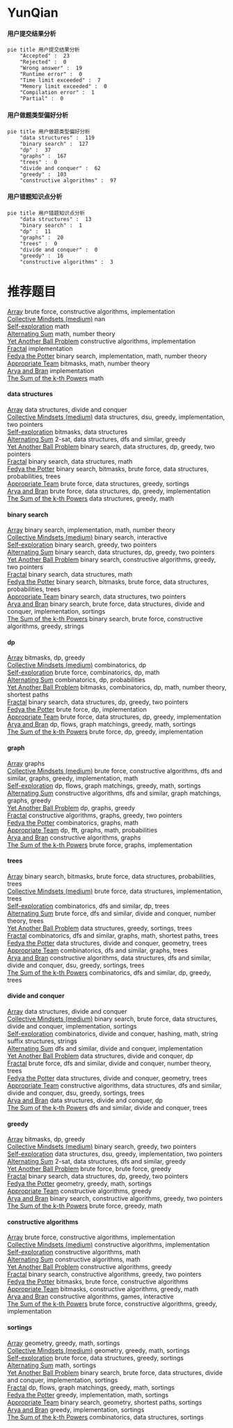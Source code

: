 # YunQian
<!-- tabs:start -->
#### **用户提交结果分析**

```mermaid
pie title 用户提交结果分析
    "Accepted" :  23
    "Rejected" :  0
    "Wrong answer" :  19
    "Runtime error" :  0
    "Time limit exceeded" :  7
    "Memory limit exceeded" :  0
    "Compilation error" :  1
    "Partial" :  0
```
#### **用户做题类型偏好分析**

```mermaid
pie title 用户做题类型偏好分析
    "data structures" :  119
    "binary search" :  127
    "dp" :  37
    "graphs" :  167
    "trees" :  0
    "divide and conquer" :  62
    "greedy" :  103
    "constructive algorithms" :  97
```
#### **用户错题知识点分析**

```mermaid
pie title 用户错题知识点分析
    "data structures" :  13
    "binary search" :  1
    "dp" :  11
    "graphs" :  20
    "trees" :  0
    "divide and conquer" :  0
    "greedy" :  16
    "constructive algorithms" :  3
```
<!-- tabs:end -->
# 推荐题目
[Array](http://codeforces.com/problemset/problem/300/A)		brute force,
                        constructive algorithms,
                        implementation		  
[Collective Mindsets (medium)](http://codeforces.com/problemset/problem/690/A2)		nan		  
[Self-exploration](http://codeforces.com/problemset/problem/1045/H)		math		  
[Alternating Sum](https://codeforces.com/contest/964/problem/C)		math,
                        number theory		  
[Yet Another Ball Problem](http://codeforces.com/problemset/problem/1118/E)		constructive algorithms,
                        implementation		  
[Fractal](http://codeforces.com/problemset/problem/36/B)		implementation		  
[Fedya the Potter](http://codeforces.com/problemset/problem/1098/E)		binary search,
                        implementation,
                        math,
                        number theory		  
[Appropriate Team](http://codeforces.com/problemset/problem/1016/G)		bitmasks,
                        math,
                        number theory		  
[Arya and Bran](http://codeforces.com/problemset/problem/839/A)		implementation		  
[The Sum of the k-th Powers](http://codeforces.com/problemset/problem/622/F)		math		  
<!-- tabs:start -->
#### **data structures**
[Array](http://codeforces.com/problemset/problem/480/E)		data structures,
                        divide and conquer		  
[Collective Mindsets (medium)](http://codeforces.com/problemset/problem/1209/G1)		data structures,
                        dsu,
                        greedy,
                        implementation,
                        two pointers		  
[Self-exploration](http://codeforces.com/problemset/problem/1093/G)		bitmasks,
                        data structures		  
[Alternating Sum](http://codeforces.com/problemset/problem/538/H)		2-sat,
                        data structures,
                        dfs and similar,
                        greedy		  
[Yet Another Ball Problem](http://codeforces.com/problemset/problem/1492/C)		binary search,
                        data structures,
                        dp,
                        greedy,
                        two pointers		  
[Fractal](http://codeforces.com/problemset/problem/1490/G)		binary search,
                        data structures,
                        math		  
[Fedya the Potter](http://codeforces.com/problemset/problem/1479/D)		binary search,
                        bitmasks,
                        brute force,
                        data structures,
                        probabilities,
                        trees		  
[Appropriate Team](http://codeforces.com/problemset/problem/1497/A)		brute force,
                        data structures,
                        greedy,
                        sortings		  
[Arya and Bran](http://codeforces.com/problemset/problem/1491/C)		brute force,
                        data structures,
                        dp,
                        greedy,
                        implementation		  
[The Sum of the k-th Powers](http://codeforces.com/problemset/problem/1492/B)		data structures,
                        greedy,
                        math		  
#### **binary search**
[Array](http://codeforces.com/problemset/problem/1098/E)		binary search,
                        implementation,
                        math,
                        number theory		  
[Collective Mindsets (medium)](https://codeforces.com/contest/1020/problem/D)		binary search,
                        interactive		  
[Self-exploration](http://codeforces.com/problemset/problem/924/B)		binary search,
                        greedy,
                        two pointers		  
[Alternating Sum](http://codeforces.com/problemset/problem/1492/C)		binary search,
                        data structures,
                        dp,
                        greedy,
                        two pointers		  
[Yet Another Ball Problem](http://codeforces.com/problemset/problem/1463/D)		binary search,
                        constructive algorithms,
                        greedy,
                        two pointers		  
[Fractal](http://codeforces.com/problemset/problem/1490/G)		binary search,
                        data structures,
                        math		  
[Fedya the Potter](http://codeforces.com/problemset/problem/1479/D)		binary search,
                        bitmasks,
                        brute force,
                        data structures,
                        probabilities,
                        trees		  
[Appropriate Team](http://codeforces.com/problemset/problem/1436/E)		binary search,
                        data structures,
                        two pointers		  
[Arya and Bran](http://codeforces.com/problemset/problem/1461/D)		binary search,
                        brute force,
                        data structures,
                        divide and conquer,
                        implementation,
                        sortings		  
[The Sum of the k-th Powers](http://codeforces.com/problemset/problem/1493/C)		binary search,
                        brute force,
                        constructive algorithms,
                        greedy,
                        strings		  
#### **dp**
[Array](http://codeforces.com/problemset/problem/981/D)		bitmasks,
                        dp,
                        greedy		  
[Collective Mindsets (medium)](http://codeforces.com/problemset/problem/128/C)		combinatorics,
                        dp		  
[Self-exploration](https://codeforces.com/contest/686/problem/C)		brute force,
                        combinatorics,
                        dp,
                        math		  
[Alternating Sum](http://codeforces.com/problemset/problem/351/B)		combinatorics,
                        dp,
                        probabilities		  
[Yet Another Ball Problem](http://codeforces.com/problemset/problem/1043/F)		bitmasks,
                        combinatorics,
                        dp,
                        math,
                        number theory,
                        shortest paths		  
[Fractal](http://codeforces.com/problemset/problem/1492/C)		binary search,
                        data structures,
                        dp,
                        greedy,
                        two pointers		  
[Fedya the Potter](https://codeforces.com/contest/1457/problem/C)		brute force,
                        dp,
                        implementation		  
[Appropriate Team](http://codeforces.com/problemset/problem/1491/C)		brute force,
                        data structures,
                        dp,
                        greedy,
                        implementation		  
[Arya and Bran](http://codeforces.com/problemset/problem/1437/C)		dp,
                        flows,
                        graph matchings,
                        greedy,
                        math,
                        sortings		  
[The Sum of the k-th Powers](http://codeforces.com/problemset/problem/1499/B)		brute force,
                        dp,
                        greedy,
                        implementation		  
#### **graph**
[Array](http://codeforces.com/problemset/problem/707/B)		graphs		  
[Collective Mindsets (medium)](http://codeforces.com/problemset/problem/1487/C)		brute force,
                        constructive algorithms,
                        dfs and similar,
                        graphs,
                        greedy,
                        implementation,
                        math		  
[Self-exploration](http://codeforces.com/problemset/problem/1437/C)		dp,
                        flows,
                        graph matchings,
                        greedy,
                        math,
                        sortings		  
[Alternating Sum](http://codeforces.com/problemset/problem/1470/D)		constructive algorithms,
                        dfs and similar,
                        graph matchings,
                        graphs,
                        greedy		  
[Yet Another Ball Problem](http://codeforces.com/problemset/problem/1476/C)		dp,
                        graphs,
                        greedy		  
[Fractal](http://codeforces.com/problemset/problem/1304/D)		constructive algorithms,
                        graphs,
                        greedy,
                        two pointers		  
[Fedya the Potter](http://codeforces.com/problemset/problem/1475/C)		combinatorics,
                        graphs,
                        math		  
[Appropriate Team](http://codeforces.com/problemset/problem/553/E)		dp,
                        fft,
                        graphs,
                        math,
                        probabilities		  
[Arya and Bran](http://codeforces.com/problemset/problem/1495/C)		constructive algorithms,
                        graphs		  
[The Sum of the k-th Powers](http://codeforces.com/problemset/problem/1510/K)		brute force,
                        graphs,
                        implementation		  
#### **trees**
[Array](http://codeforces.com/problemset/problem/1479/D)		binary search,
                        bitmasks,
                        brute force,
                        data structures,
                        probabilities,
                        trees		  
[Collective Mindsets (medium)](http://codeforces.com/problemset/problem/1511/C)		brute force,
                        data structures,
                        implementation,
                        trees		  
[Self-exploration](http://codeforces.com/problemset/problem/1499/F)		combinatorics,
                        dfs and similar,
                        dp,
                        trees		  
[Alternating Sum](http://codeforces.com/problemset/problem/1491/E)		brute force,
                        dfs and similar,
                        divide and conquer,
                        number theory,
                        trees		  
[Yet Another Ball Problem](http://codeforces.com/problemset/problem/1466/D)		data structures,
                        greedy,
                        sortings,
                        trees		  
[Fractal](http://codeforces.com/problemset/problem/1495/D)		combinatorics,
                        dfs and similar,
                        graphs,
                        math,
                        shortest paths,
                        trees		  
[Fedya the Potter](http://codeforces.com/problemset/problem/1303/G)		data structures,
                        divide and conquer,
                        geometry,
                        trees		  
[Appropriate Team](http://codeforces.com/problemset/problem/1454/E)		combinatorics,
                        dfs and similar,
                        graphs,
                        trees		  
[Arya and Bran](http://codeforces.com/problemset/problem/1494/D)		constructive algorithms,
                        data structures,
                        dfs and similar,
                        divide and conquer,
                        dsu,
                        greedy,
                        sortings,
                        trees		  
[The Sum of the k-th Powers](http://codeforces.com/problemset/problem/1292/C)		combinatorics,
                        dfs and similar,
                        dp,
                        greedy,
                        trees		  
#### **divide and conquer**
[Array](http://codeforces.com/problemset/problem/480/E)		data structures,
                        divide and conquer		  
[Collective Mindsets (medium)](http://codeforces.com/problemset/problem/1461/D)		binary search,
                        brute force,
                        data structures,
                        divide and conquer,
                        implementation,
                        sortings		  
[Self-exploration](http://codeforces.com/problemset/problem/1466/G)		combinatorics,
                        divide and conquer,
                        hashing,
                        math,
                        string suffix structures,
                        strings		  
[Alternating Sum](http://codeforces.com/problemset/problem/1490/D)		dfs and similar,
                        divide and conquer,
                        implementation		  
[Yet Another Ball Problem](https://codeforces.com/contest/1483/problem/C)		data structures,
                        divide and conquer,
                        dp		  
[Fractal](http://codeforces.com/problemset/problem/1491/E)		brute force,
                        dfs and similar,
                        divide and conquer,
                        number theory,
                        trees		  
[Fedya the Potter](http://codeforces.com/problemset/problem/1303/G)		data structures,
                        divide and conquer,
                        geometry,
                        trees		  
[Appropriate Team](http://codeforces.com/problemset/problem/1494/D)		constructive algorithms,
                        data structures,
                        dfs and similar,
                        divide and conquer,
                        dsu,
                        greedy,
                        sortings,
                        trees		  
[Arya and Bran](http://codeforces.com/problemset/problem/1482/E)		data structures,
                        divide and conquer,
                        dp		  
[The Sum of the k-th Powers](http://codeforces.com/problemset/problem/566/C)		dfs and similar,
                        divide and conquer,
                        trees		  
#### **greedy**
[Array](http://codeforces.com/problemset/problem/981/D)		bitmasks,
                        dp,
                        greedy		  
[Collective Mindsets (medium)](http://codeforces.com/problemset/problem/924/B)		binary search,
                        greedy,
                        two pointers		  
[Self-exploration](http://codeforces.com/problemset/problem/1209/G1)		data structures,
                        dsu,
                        greedy,
                        implementation,
                        two pointers		  
[Alternating Sum](http://codeforces.com/problemset/problem/538/H)		2-sat,
                        data structures,
                        dfs and similar,
                        greedy		  
[Yet Another Ball Problem](https://codeforces.com/contest/1457/problem/B)		brute force,
                        brute force,
                        greedy		  
[Fractal](http://codeforces.com/problemset/problem/1492/C)		binary search,
                        data structures,
                        dp,
                        greedy,
                        two pointers		  
[Fedya the Potter](https://codeforces.com/contest/1496/problem/C)		geometry,
                        greedy,
                        math,
                        sortings		  
[Appropriate Team](http://codeforces.com/problemset/problem/1493/A)		constructive algorithms,
                        greedy		  
[Arya and Bran](http://codeforces.com/problemset/problem/1463/D)		binary search,
                        constructive algorithms,
                        greedy,
                        two pointers		  
[The Sum of the k-th Powers](http://codeforces.com/problemset/problem/1462/C)		brute force,
                        greedy,
                        math		  
#### **constructive algorithms**
[Array](http://codeforces.com/problemset/problem/300/A)		brute force,
                        constructive algorithms,
                        implementation		  
[Collective Mindsets (medium)](http://codeforces.com/problemset/problem/1118/E)		constructive algorithms,
                        implementation		  
[Self-exploration](http://codeforces.com/problemset/problem/1025/G)		constructive algorithms,
                        math		  
[Alternating Sum](http://codeforces.com/problemset/problem/183/A)		constructive algorithms,
                        math		  
[Yet Another Ball Problem](http://codeforces.com/problemset/problem/1493/A)		constructive algorithms,
                        greedy		  
[Fractal](http://codeforces.com/problemset/problem/1463/D)		binary search,
                        constructive algorithms,
                        greedy,
                        two pointers		  
[Fedya the Potter](https://codeforces.com/contest/1456/problem/B)		bitmasks,
                        brute force,
                        constructive algorithms		  
[Appropriate Team](http://codeforces.com/problemset/problem/1492/D)		bitmasks,
                        constructive algorithms,
                        greedy,
                        math		  
[Arya and Bran](https://codeforces.com/contest/1504/problem/D)		constructive algorithms,
                        games,
                        interactive		  
[The Sum of the k-th Powers](https://codeforces.com/contest/1483/problem/A)		brute force,
                        constructive algorithms,
                        greedy,
                        implementation		  
#### **sortings**
[Array](https://codeforces.com/contest/1496/problem/C)		geometry,
                        greedy,
                        math,
                        sortings		  
[Collective Mindsets (medium)](http://codeforces.com/problemset/problem/1495/A)		geometry,
                        greedy,
                        math,
                        sortings		  
[Self-exploration](http://codeforces.com/problemset/problem/1497/A)		brute force,
                        data structures,
                        greedy,
                        sortings		  
[Alternating Sum](http://codeforces.com/problemset/problem/1427/A)		math,
                        sortings		  
[Yet Another Ball Problem](http://codeforces.com/problemset/problem/1461/D)		binary search,
                        brute force,
                        data structures,
                        divide and conquer,
                        implementation,
                        sortings		  
[Fractal](http://codeforces.com/problemset/problem/1437/C)		dp,
                        flows,
                        graph matchings,
                        greedy,
                        math,
                        sortings		  
[Fedya the Potter](http://codeforces.com/problemset/problem/1473/A)		greedy,
                        implementation,
                        math,
                        sortings		  
[Appropriate Team](http://codeforces.com/problemset/problem/1486/B)		binary search,
                        geometry,
                        shortest paths,
                        sortings		  
[Arya and Bran](http://codeforces.com/problemset/problem/1480/B)		greedy,
                        implementation,
                        sortings		  
[The Sum of the k-th Powers](http://codeforces.com/problemset/problem/1420/D)		combinatorics,
                        data structures,
                        sortings		  
<!-- tabs:end -->
